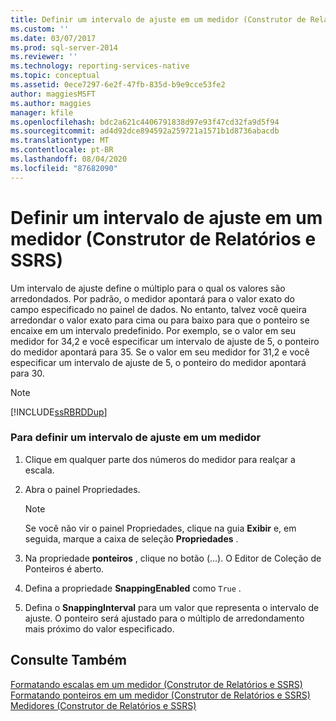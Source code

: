 ```yaml
---
title: Definir um intervalo de ajuste em um medidor (Construtor de Relatórios e SSRS) | Microsoft Docs
ms.custom: ''
ms.date: 03/07/2017
ms.prod: sql-server-2014
ms.reviewer: ''
ms.technology: reporting-services-native
ms.topic: conceptual
ms.assetid: 0ece7297-6e2f-47fb-835d-b9e9cce53fe2
author: maggiesMSFT
ms.author: maggies
manager: kfile
ms.openlocfilehash: bdc2a621c4406791838d97e93f47cd32fa9d5f94
ms.sourcegitcommit: ad4d92dce894592a259721a1571b1d8736abacdb
ms.translationtype: MT
ms.contentlocale: pt-BR
ms.lasthandoff: 08/04/2020
ms.locfileid: "87682090"
---
```

# <a name="set-a-snapping-interval-on-a-gauge-report-builder-and-ssrs"></a>Definir um intervalo de ajuste em um medidor (Construtor de Relatórios e SSRS)
  Um intervalo de ajuste define o múltiplo para o qual os valores são arredondados. Por padrão, o medidor apontará para o valor exato do campo especificado no painel de dados. No entanto, talvez você queira arredondar o valor exato para cima ou para baixo para que o ponteiro se encaixe em um intervalo predefinido. Por exemplo, se o valor em seu medidor for 34,2 e você especificar um intervalo de ajuste de 5, o ponteiro do medidor apontará para 35. Se o valor em seu medidor for 31,2 e você especificar um intervalo de ajuste de 5, o ponteiro do medidor apontará para 30.  
  
> [!NOTE]  
>  [!INCLUDE[ssRBRDDup](../includes/ssrbrddup-md.md)]  
  
### <a name="to-set-a-snapping-interval-on-a-gauge"></a>Para definir um intervalo de ajuste em um medidor  
  
1.  Clique em qualquer parte dos números do medidor para realçar a escala.  
  
2.  Abra o painel Propriedades.  
  
    > [!NOTE]  
    >  Se você não vir o painel Propriedades, clique na guia **Exibir** e, em seguida, marque a caixa de seleção **Propriedades** .  
  
3.  Na propriedade **ponteiros** , clique no botão (...). O Editor de Coleção de Ponteiros é aberto.  
  
4.  Defina a propriedade **SnappingEnabled** como `True` .  
  
5.  Defina o **SnappingInterval** para um valor que representa o intervalo de ajuste. O ponteiro será ajustado para o múltiplo de arredondamento mais próximo do valor especificado.  
  
## <a name="see-also"></a>Consulte Também  
 [Formatando escalas em um medidor &#40;Construtor de Relatórios e SSRS&#41;](report-design/formatting-scales-on-a-gauge-report-builder-and-ssrs.md)   
 [Formatando ponteiros em um medidor &#40;Construtor de Relatórios e SSRS&#41;](report-design/formatting-pointers-on-a-gauge-report-builder-and-ssrs.md)   
 [Medidores &#40;Construtor de Relatórios e SSRS&#41;](report-design/gauges-report-builder-and-ssrs.md)  
  
  
